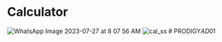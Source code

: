 # Calculator
![WhatsApp Image 2023-07-27 at 8 07 56 AM](https://github.com/nidhirk2020/Calculator/assets/96578258/16e6f9e7-130c-4c11-aa98-09627be12b30)
![cal_ss](https://github.com/nidhirk2020/PRODIGY_AD_01/assets/96578258/a2f87af9-de34-4660-b281-7452696b8aba)
#   P R O D I G Y _ A D _ 0 1  
 
